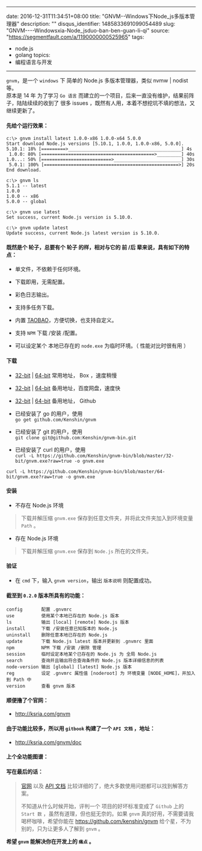
---
date: 2016-12-31T11:34:51+08:00
title: "GNVM--Windows下Node_js多版本管理器"
description: ""
disqus_identifier: 1485833691099054489
slug: "GNVM----Windowsxia-Node_jsduo-ban-ben-guan-li-qi"
source: "https://segmentfault.com/a/1190000000525965"
tags: 
- node.js 
- golang 
topics:
- 编程语言与开发
---

`gnvm`，是一个 `windows` 下 简单的 Node.js 多版本管理器，类似 nvmw |
nodist 等。\
原本是 14 年 为了学习 `Go 语言`
而建立的一个项目，后来一直没有维护，结果前阵子，陆陆续续的收到了 很多
issues ，既然有人用，本着不想挖坑不填的想法，又继续更新了。

#### 先给个运行效果：

    c:\> gnvm install latest 1.0.0-x86 1.0.0-x64 5.0.0
    Start download Node.js versions [5.10.1, 1.0.0, 1.0.0-x86, 5.0.0].
    5.10.1: 18% [=========>__________________________________________] 4s
     1.0.0: 80% [==========================================>_________] 40s
    1.0...: 50% [==========================>_________________________] 30s
     5.0.1: 100% [==================================================>] 20s
    End download.

    c:\> gnvm ls
    5.1.1 -- latest
    1.0.0
    1.0.0 -- x86
    5.0.0 -- global

    c:\> gnvm use latest
    Set success, current Node.js version is 5.10.0.

    c:\> gnvm update latest
    Update success, current Node.js latest version is 5.10.0.

#### 既然是个 轮子，总要有个 轮子 的样，相对与它的 前 /后 辈来说，具有如下的特点：

-   单文件，不依赖于任何环境。

-   下载即用，无需配置。

-   彩色日志输出。

-   支持多任务下载。

-   内置
    [TAOBAO](http://npm.taobao.org/mirrors/node)，方便切换，也支持自定义。

-   支持 `NPM` 下载 /安装 /配置。

-   可以设定某个 本地已存在的 `node.exe` 为临时环境。（ 性能对比时很有用
    ）

#### 下载

-   [32-bit](https://app.box.com/gnvm/1/2014967291) |
    [64-bit](https://app.box.com/gnvm/1/2014967689) 常用地址， Box
    ，速度稍慢

-   [32-bit](http://pan.baidu.com/s/1gdmVgen#dir/path=%2F%E6%88%91%E7%9A%84%E5%85%B1%E4%BA%AB%2Fgnvm%2F32-bit)
    |
    [64-bit](http://pan.baidu.com/s/1gdmVgen#dir/path=%2F%E6%88%91%E7%9A%84%E5%85%B1%E4%BA%AB%2Fgnvm%2F64-bit)
    备用地址，百度网盘，速度快

-   [32-bit](https://github.com/Kenshin/gnvm-bin/blob/master/32-bit/gnvm.exe?raw=true)
    |
    [64-bit](https://github.com/Kenshin/gnvm-bin/blob/master/64-bit/gnvm.exe?raw=true)
    备用地址， Github

-   已经安装了 go 的用户，使用\
    `go get github.com/Kenshin/gnvm`

-   已经安装了 git 的用户，使用\
    `git clone git@github.com:Kenshin/gnvm-bin.git`

-   已经安装了 curl 的用户，使用\
    `curl -L https://github.com/Kenshin/gnvm-bin/blob/master/32-bit/gnvm.exe?raw=true -o gnvm.exe`

`curl -L https://github.com/Kenshin/gnvm-bin/blob/master/64-bit/gnvm.exe?raw=true -o gnvm.exe`

#### 安装

-   不存在 Node.js 环境

> 下载并解压缩 `gnvm.exe` 保存到任意文件夹，并将此文件夹加入到环境变量
> `Path` 。

-   存在 Node.js 环境

> 下载并解压缩 `gnvm.exe` 保存到 `Node.js` 所在的文件夹。

#### 验证

-   在 `cmd` 下，输入 `gnvm version`，输出 `版本说明` 则配置成功。

#### 截至到 `0.2.0` 版本所具有的功能：

    config       配置 .gnvmrc
    use          使用某个本地已存在的 Node.js 版本
    ls           输出 [local] [remote] Node.js 版本
    install      下载 /安装任意已知版本的 Node.js
    uninstall    删除任意本地已存在的 Node.js
    update       下载 Node.js latest 版本并更新到 .gnvmrc 里面
    npm          NPM 下载 /安装 /删除 管理
    session      临时设定本地某个已存在的 Node.js 为 全局 Node.js
    search       查询并且输出符合查询条件的 Node.js 版本详细信息的列表
    node-version 输出 [global] [latest] Node.js 版本
    reg          设定 .gnvmrc 属性值 [noderoot] 为 环境变量 [NODE_HOME]，并加入到 Path 中
    version      查看 gnvm 版本

#### 顺便撸了个官网：

-   <http://ksria.com/gnvm>

#### 由于功能比较多，所以用 `gitbook` 构建了一个 `API 文档` ，地址：

-   <http://ksria.com/gnvm/doc>

#### 上个全功能图谱：

#### 写在最后的话：

> [官网](http://ksria.com/gnvm) 以及 [API
> 文档](http://ksria.com/gnvm/doc)
> 比较详细的了，绝大多数使用问题都可以找到解答方案。
>
> 不知道从什么时候开始，评判一个 项目的好坏标准变成了 `Github` 上的
> `Start 数` ，虽然有道理，但也挺无奈的。如果 `gnvm`
> 真的好用，不需要请我喝杯咖啡，希望你能在
> <https://github.com/kenshin/gnvm> 给个星，不为别的，只为让更多人了解到
> `gnvm` 。

**希望 `gnvm` 能解决你在开发上的 `痛点` 。**

